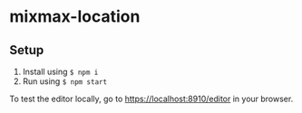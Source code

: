 # mixmax-location

## Setup
1. Install using `$ npm i`
2. Run using `$ npm start`

To test the editor locally, go to <https://localhost:8910/editor> in your browser.

